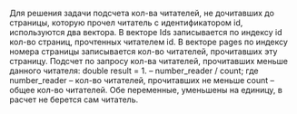 Для решения задачи подсчета кол-ва читателей, не дочитавших до страницы, которую прочел читатель с идентификатором id, используются два вектора.
В векторе Ids<int> записывается по индексу id кол-во страниц, прочтенных читателем id.
В векторе pages<int> по индексу номера страницы записывается кол-во читателей, прочитавших эту страницу.
Подсчет по запросу кол-ва читателей, прочитавших меньше данного читателя:
double result = 1. – number_reader / count; 
где number_reader – кол-во читателей, прочитавших не меньше 
сount – общее кол-во читателей. Обе переменные, уменьшены на единицу, в расчет не берется сам читатель. 

